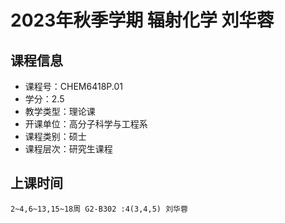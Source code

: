 # 2023年秋季学期 辐射化学 刘华蓉






## 课程信息

- 课程号：CHEM6418P.01
- 学分：2.5
- 教学类型：理论课
- 开课单位：高分子科学与工程系
- 课程类别：硕士
- 课程层次：研究生课程

## 上课时间

```
2~4,6~13,15~18周 G2-B302 :4(3,4,5) 刘华蓉
```

